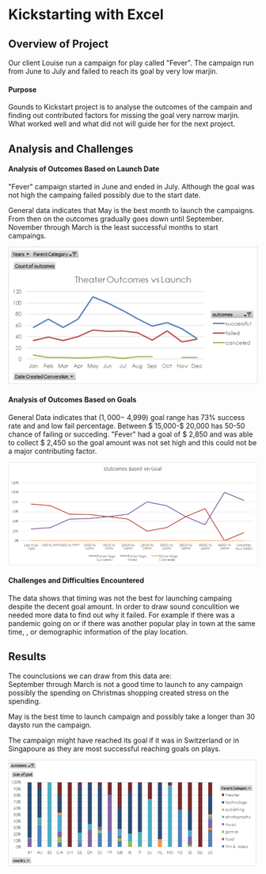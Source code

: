 # Kickstarting with Excel

## Overview of Project
Our client Louise run a campaign for play called "Fever". The campaign run from June to July and failed to reach its goal by very low marjin. 

#### Purpose
Gounds to Kickstart project is to analyse the outcomes of the campain and finding out contributed factors for missing the goal very narrow marjin. What worked well and what did not will guide her for the next project.
## Analysis and Challenges

#### Analysis of Outcomes Based on Launch Date
"Fever" campaign started  in June and ended in July. Although the goal was not high the campaing failed possibly due to the start date.<br>

General data indicates that May is the best month to launch the campaigns. From then on the outcomes gradually goes down until September. November through March is the least successful months to start  campaings. <br>

![](https://github.com/4renginy/Kickstarter-Analysis/blob/master/Resources/Theater_Outcomes_vs_Launch.png)

#### Analysis of Outcomes Based on Goals
  General Data indicates that ($1,000-$ 4,999) goal range has 73% success rate and and low fail percentage. Between $ 15,000-$ 20,000 has 50-50 chance of failing or succeding.  "Fever" had a goal of $ 2,850 and was able to collect $ 2,450 so the goal amount was not set high and this could not be a major contributing factor.

![](https://github.com/4renginy/Kickstarter-Analysis/blob/master/Resources/Outcomes_Based_on_Goal.png)

#### Challenges and Difficulties Encountered
The data shows that timing was not the best for launching campaing despite the decent goal amount. In order to draw sound conculition we needed more data to find out why it failed. For example if there was a pandemic going on or if there was another popular play in town at the same time, , or demographic information of the play location. 

## Results

The counclusions we can draw from this data are:  
   September through March is not a good time to launch to any campaign possibly the spending on Christmas shopping created stress on the spending. <br>
   
   May is the best time to launch campaign and possibly take a longer than 30 daysto run the campaign.<br>
   
   The campaign might have reached its goal if it was in Switzerland or in Singapoure as they are most successful reaching goals on plays.<br>
 
![](https://github.com/4renginy/Kickstarter-Analysis/blob/master/Resources/Outcomes_Based_on_Country.png)


